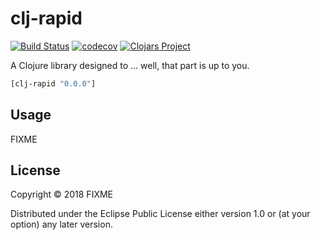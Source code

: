 # clj-rapid
[![Build Status](https://travis-ci.org/clj-rapid/clj-rapid.svg?branch=master)](https://travis-ci.org/clj-rapid/clj-rapid)
[![codecov](https://codecov.io/gh/clj-rapid/clj-rapid/branch/master/graph/badge.svg)](https://codecov.io/gh/clj-rapid/clj-rapid)
[![Clojars Project](https://img.shields.io/clojars/v/clj-rapid.svg)](https://clojars.org/clj-rapid)

A Clojure library designed to ... well, that part is up to you.

```clj
[clj-rapid "0.0.0"]
```

## Usage

FIXME

## License

Copyright © 2018 FIXME

Distributed under the Eclipse Public License either version 1.0 or (at
your option) any later version.
